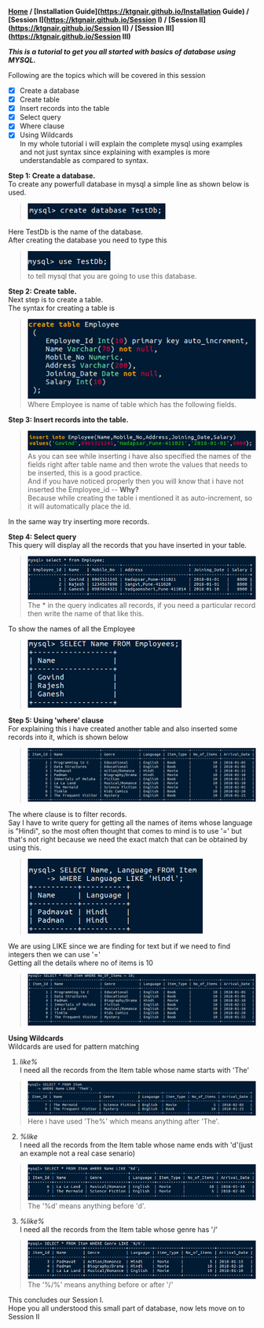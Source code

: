 **[Home](https://ktgnair.github.io/) / [Installation Guide](https://ktgnair.github.io/Installation Guide) / [Session I](https://ktgnair.github.io/Session I) / [Session II](https://ktgnair.github.io/Session II) / [Session III](https://ktgnair.github.io/Session III)**  

_**This is a tutorial to get you all started with basics of database using MYSQL.**_   

Following are the topics which will be covered in this session    
- [x] Create a database  
- [x] Create table  
- [x] Insert records into the table  
- [x] Select query  
- [x] Where clause  
- [x] Using Wildcards  
In my whole tutorial i will explain the complete mysql using examples and not just syntax since explaining with examples is more understandable as compared to syntax.  

<b>Step 1: Create a database.</b>  
To create any powerfull database in mysql a simple line as shown below is used.  
> ![Create DB](/images/db/createdb.png)

Here TestDb is the name of the database.  
After creating the database you need to type this  
> ![Use DB](/images/db/usedb.png)  
to tell mysql that you are going to use this database.  

<b>Step 2: Create table.</b>  
Next step is to create a table.  
The syntax for creating a table is  
> ![Create Table](/images/db/createtableEmp.png)  
Where Employee is name of table which has the following fields.  

<b>Step 3: Insert records into the table.</b>  
> ![Insert](/images/db/InsertinEmp.png)  
As you can see while inserting i have also specified the names of the fields right after table name and then wrote the values that needs to be inserted, this is a good practice.  
And if you have noticed properly then you will know that i have not inserted the Employee_id -- <b>Why?</b>  
Because while creating the table i mentioned it as auto-increment, so it will automatically place the id.  

In the same way try inserting more records.  

<b>Step 4: Select query</b>   
This query will display all the records that you have inserted in your table.  
> ![Select All](/images/db/select*Emp.png)  
The * in the query indicates all records, if you need a particular record then write the name of that like this.  

To show the names of all the Employee  
> ![Select Particular](/images/db/selectnameEmp.png)  

<b>Step 5: Using 'where' clause</b>  
For explaining this i have created another table and also inserted some records into it, which is shown below  
> ![Item](/images/db/itemtable.png)  

The where clause is to filter records.  
Say I have to write query for getting all the names of items whose language is "Hindi", so the most often thought that comes to mind is to use '=' but that's not right because we need the exact match that can be obtained by using this.  
> ![Where](/images/db/whereclause.png)  

We are using LIKE since we are finding for text but if we need to find integers then we can use '='  
Getting all the details where no of items is 10   
> ![Using =](/images/db/using=.png)  

<b>Using Wildcards</b>  
Wildcards are used for pattern matching  

1. _like%_  
I need all the records from the Item table whose name starts with 'The'  
> ![Like %](/images/db/like%.png)  
Here i have used 'The%' which means anything after 'The'.  

2. _%like_  
I need all the records from the Item table whose name ends with 'd'(just an example not a real case senario)  
> ![% Like](/images/db/%d.png)
The '%d' means anything before 'd'.  

3. _%like%_  
I need all the records from the Item table whose genre has '/'  
> ![% Like %](/images/db/%like%.png)  
The '%/%' means anything before or after '/'  

This concludes our Session I.  
Hope you all understood this small part of database, now lets move on to Session II  
